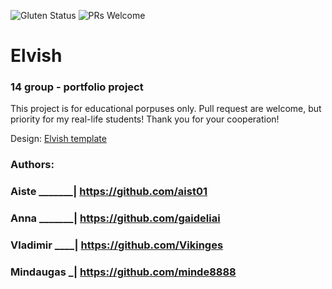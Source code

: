 ![Gluten Status](https://img.shields.io/badge/Gluten-Free-green.svg)
![PRs Welcome](https://img.shields.io/badge/PRs-welcome-brightgreen.svg)

# Elvish
### 14 group - portfolio project

This project is for educational porpuses only. Pull request are welcome, but priority for my real-life students! Thank you for your cooperation!

Design: [Elvish template](http://themesboss.com/elvish/index_6.html)

### Authors:

### Aiste _______| https://github.com/aist01
### Anna  _______| https://github.com/gaideliai 
### Vladimir ____| https://github.com/Vikinges 
### Mindaugas   _| https://github.com/minde8888


